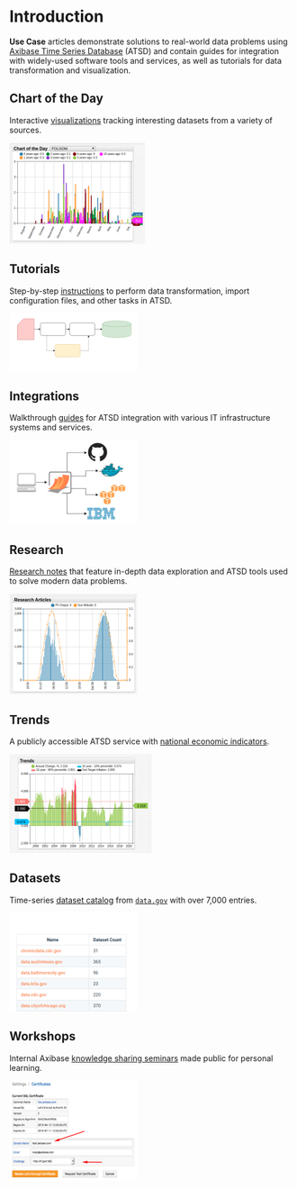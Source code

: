 # Introduction

**Use Case** articles demonstrate solutions to real-world data problems using [Axibase Time Series Database](https://axibase.com/docs/atsd/) (ATSD) and contain guides for integration with widely-used software tools and services, as well as tutorials for data transformation and visualization.

## Chart of the Day

Interactive [visualizations](./chart-of-the-day/README.md) tracking interesting datasets from a variety of sources.

[![](./images/chart-of-the-day-1.png)](./chart-of-the-day/README.md)

## Tutorials

Step-by-step [instructions](./tutorials/README.md) to perform data transformation, import configuration files, and other tasks in ATSD.

[![](./images/tutorials-3.png)](./tutorials/README.md)

## Integrations

Walkthrough [guides](./integrations/README.md) for ATSD integration with various IT infrastructure systems and services.

[![](./images/integrations-7.png)](./integrations/README.md)

## Research

[Research notes](./research/README.md) that feature in-depth data exploration and ATSD tools used to solve modern data problems.

[![](./images/research-articles-1.png)](./research/README.md)

## Trends

A publicly accessible ATSD service with [national economic indicators](./trends/README.md).

[![](./images/trends-1.png)](./trends/README.md)

## Datasets

Time-series [dataset catalog](https://axibase.com/datasets/) from [`data.gov`](https://www.data.gov/) with over 7,000 entries.

[![](./images/datasets-2.png)](https://axibase.com/datasets/)

## Workshops

Internal Axibase [knowledge sharing seminars](./workshop/README.md) made public for personal learning.

[![](./images/workshop-2.png)](./workshop/README.md)

